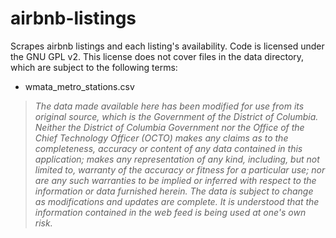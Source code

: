 airbnb-listings
===============

Scrapes airbnb listings and each listing's availability. Code is licensed under the GNU GPL v2. This license does not cover files in the data directory, which are subject to the following terms:

* wmata\_metro\_stations.csv
> *The data made available here has been modified for use from its original source, which is the Government of the District of Columbia. Neither the District of Columbia Government nor the Office of the Chief Technology Officer (OCTO) makes any claims as to the completeness, accuracy or content of any data contained in this application; makes any representation of any kind, including, but not limited to, warranty of the accuracy or fitness for a particular use; nor are any such warranties to be implied or inferred with respect to the information or data furnished herein. The data is subject to change as modifications and updates are complete. It is understood that the information contained in the web feed is being used at one's own risk.*
